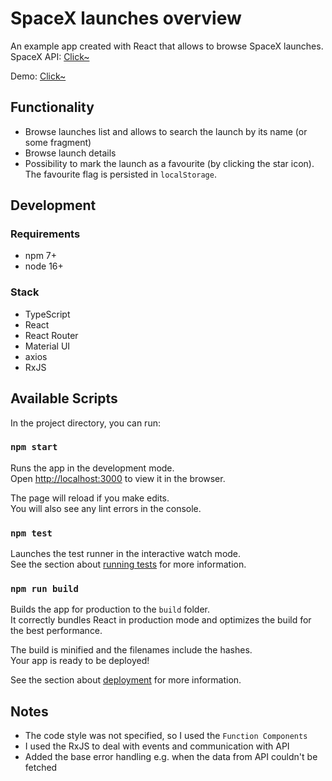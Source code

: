# SpaceX launches overview
An example app created with React that allows to browse SpaceX launches.
SpaceX API: [Click~](https://github.com/r-spacex/SpaceX-API)

Demo: [Click~](https://dark-kisuke.github.io/spacex-react/)

## Functionality
* Browse launches list and allows to search the launch by its name (or some fragment)
* Browse launch details
* Possibility to mark the launch as a favourite (by clicking the star icon).
  The favourite flag is persisted in `localStorage`.

## Development
### Requirements
* npm 7+
* node 16+

### Stack
* TypeScript
* React
* React Router
* Material UI
* axios
* RxJS

## Available Scripts

In the project directory, you can run:

### `npm start`

Runs the app in the development mode.\
Open [http://localhost:3000](http://localhost:3000) to view it in the browser.

The page will reload if you make edits.\
You will also see any lint errors in the console.

### `npm test`

Launches the test runner in the interactive watch mode.\
See the section about [running tests](https://facebook.github.io/create-react-app/docs/running-tests) for more
information.

### `npm run build`

Builds the app for production to the `build` folder.\
It correctly bundles React in production mode and optimizes the build for the best performance.

The build is minified and the filenames include the hashes.\
Your app is ready to be deployed!

See the section about [deployment](https://facebook.github.io/create-react-app/docs/deployment) for more information.

## Notes
- The code style was not specified, so I used the `Function Components`
- I used the RxJS to deal with events and communication with API
- Added the base error handling e.g. when the data from API couldn't be fetched
